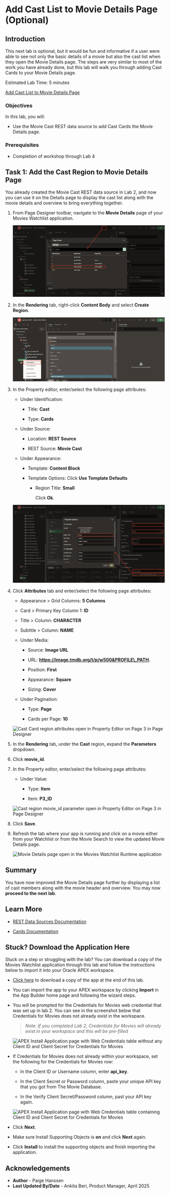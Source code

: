 # Add Cast List to Movie Details Page (Optional)

## Introduction

This next lab is optional, but it would be fun and informative if a user were able to see not only the basic details of a movie but also the cast list when they open the Movie Details page. The steps are very similar to most of the work you have already done, but this lab will walk you through adding Cast Cards to your Movie Details page.

Estimated Lab Time: 5 minutes

[Add Cast List to Movie Details Page](videohub:1_b96xa2op)

### Objectives

In this lab, you will:

- Use the Movie Cast REST data source to add Cast Cards the Movie Details page.

### Prerequisites

- Completion of workshop through Lab 4

## Task 1: Add the Cast Region to Movie Details Page

You already created the Movie Cast REST data source in Lab 2, and now you can use it on the Details page to display the cast list along with the movie details and overview to bring everything together.

1. From Page Designer toolbar, navigate to the **Movie Details** page of your Movies Watchlist application.

    ![Cast Card region open in Property Editor on Page 3 in Page Designer](images/page-3.png " ")

2. In the **Rendering** tab, right-click **Content Body** and select **Create Region**.

    ![Cast Card region open in Property Editor on Page 3 in Page Designer](images/cast-region.png " ")

3. In the Property editor, enter/select the following page attributes:

    - Under Identification:

        - Title: **Cast**

        - Type: **Cards**

    - Under Source:

        - Location: **REST Source**

        - REST Source: **Movie Cast**

    - Under Appearance:

        - Template: **Content Block**

        - Template Options: Click **Use Template Defaults**

            - Region Title: **Small**

                Click **Ok**.

    ![Cast Card region open in Property Editor on Page 3 in Page Designer](images/cast.png " ")

4. Click **Attributes** tab and enter/select the following page attributes:

    - Appearance > Grid Columns: **5 Columns**

    - Card > Primary Key Column 1: **ID**

    - Title >  Column: **CHARACTER**

    - Subtitle > Column: **NAME**

    - Under Media:

        - Source: **Image URL**

        - URL: **https://image.tmdb.org/t/p/w500&PROFILE\_PATH.**

        - Position: **First**

        - Appearance: **Square**

        - Sizing: **Cover**

    - Under Pagination:

        - Type: **Page**

        - Cards per Page: **10**

    ![Cast Card region attributes open in Property Editor on Page 3 in Page Designer](images/cast-attributes.png " ")

5. In the **Rendering** tab, under the **Cast** region, expand the **Parameters** dropdown.

6. Click **movie\_id**.

7. In the Property editor, enter/select the following page attributes:

    - Under Value:

        - Type: **Item**

        - Item: **P3\_ID**

    ![Cast region movie_id parameter open in Property Editor on Page 3 in Page Designer](images/cast-parameter.png " ")

8. Click **Save**.

9. Refresh the tab where your app is running and click on a movie either from your Watchlist or from the Movie Search to view the updated Movie Details page.

    ![Movie Details page open in the Movies Watchlist Runtime application](images/cast-runtime.png " ")

## Summary

You have now improved the Movie Details page further by displaying a list of cast members along with the movie header and overview. You may now **proceed to the next lab**.

## Learn More

- [REST Data Sources Documentation](https://docs.oracle.com/en/database/oracle/apex/24.2/htmdb/managing-REST-data-sources.html)

- [Cards Documentation](https://docs.oracle.com/en/database/oracle/apex/24.2/htmdb/managing-cards.html)

## Stuck? Download the Application Here

Stuck on a step or struggling with the lab? You can download a copy of the Movies Watchlist application through this lab and follow the instructions below to import it into your Oracle APEX workspace.

- [Click here](https://c4u04.objectstorage.us-ashburn-1.oci.customer-oci.com/p/EcTjWk2IuZPZeNnD_fYMcgUhdNDIDA6rt9gaFj_WZMiL7VvxPBNMY60837hu5hga/n/c4u04/b/livelabsfiles/o/lab-8-241.sql) to download a copy of the app at the end of this lab.

- You can import the app to your APEX workspace by clicking **Import** in the App Builder home page and following the wizard steps.

- You will be prompted for the Credentials for Movies web credential that was set up in lab 2. You can see in the screenshot below that Credentials for Movies does not already exist in the workspace.

    > *Note: If you completed Lab 2, Credentials for Movies will already exist in your workspace and this will be pre-filled*

    ![APEX Install Application page with Web Credentials table without any Client ID and Client Secret for Credentials for Movies](images/blank-credentials.png " ")

- If Credentials for Movies does not already within your workspace, set the following for the Credentials for Movies row:

    - In the Client ID or Username column, enter **api\_key**.

    - In the Client Secret or Password column, paste your unique API key that you got from The Movie Database.

    - In the Verify Client Secret/Password column, past your API key again.

    ![APEX Install Application page with Web Credentials table containing Client ID and Client Secret for Credentials for Movies](images/complete-credentials.png " ")

- Click **Next**.

- Make sure Install Supporting Objects is **on** and click **Next** again.

- Click **Install** to install the supporting objects and finish importing the application.

## Acknowledgements

- **Author** - Paige Hanssen
- **Last Updated By/Date** - Ankita Beri, Product Manager, April 2025